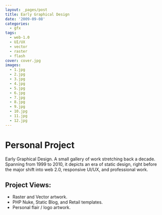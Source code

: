```yaml
---
layout: _pages/post
title: Early Graphical Design
date: '2009-09-08'
categories:
  - gfx
tags:
  - web-1.0
  - UI/UX
  - vector
  - raster
  - flash
cover: cover.jpg
images:
  - 1.jpg
  - 2.jpg
  - 3.jpg
  - 4.jpg
  - 5.jpg
  - 6.jpg
  - 7.jpg
  - 8.jpg
  - 9.jpg
  - 10.jpg
  - 11.jpg
  - 12.jpg
---
```

# Personal Project
Early Graphical Design. A small gallery of work stretching back a decade. Spanning from 1999 to 2010, it depicts an era of static design, right before the major shift into web 2.0, responsive UI/UX, and professional work.

## Project Views:
* Raster and Vector artwork.
* PHP Nuke, Static Blog, and Retail templates.
* Personal flair / logo artwork.
